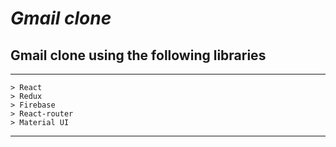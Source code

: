 # *Gmail clone*
## Gmail clone using the following libraries
---
    > React
    > Redux
    > Firebase
    > React-router
    > Material UI
--- 

